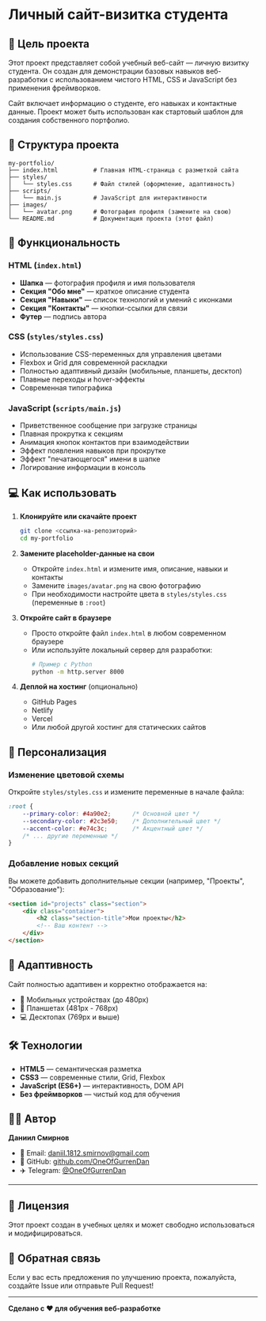 # Личный сайт-визитка студента

## 📌 Цель проекта

Этот проект представляет собой учебный веб-сайт — личную визитку студента. Он создан для демонстрации базовых навыков веб-разработки с использованием чистого HTML, CSS и JavaScript без применения фреймворков.

Сайт включает информацию о студенте, его навыках и контактные данные. Проект может быть использован как стартовый шаблон для создания собственного портфолио.

## 📁 Структура проекта

```
my-portfolio/
├── index.html          # Главная HTML-страница с разметкой сайта
├── styles/
│   └── styles.css      # Файл стилей (оформление, адаптивность)
├── scripts/
│   └── main.js         # JavaScript для интерактивности
├── images/
│   └── avatar.png      # Фотография профиля (замените на свою)
└── README.md           # Документация проекта (этот файл)
```

## 🚀 Функциональность

### HTML (`index.html`)
- **Шапка** — фотография профиля и имя пользователя
- **Секция "Обо мне"** — краткое описание студента
- **Секция "Навыки"** — список технологий и умений с иконками
- **Секция "Контакты"** — кнопки-ссылки для связи
- **Футер** — подпись автора

### CSS (`styles/styles.css`)
- Использование CSS-переменных для управления цветами
- Flexbox и Grid для современной раскладки
- Полностью адаптивный дизайн (мобильные, планшеты, десктоп)
- Плавные переходы и hover-эффекты
- Современная типографика

### JavaScript (`scripts/main.js`)
- Приветственное сообщение при загрузке страницы
- Плавная прокрутка к секциям
- Анимация кнопок контактов при взаимодействии
- Эффект появления навыков при прокрутке
- Эффект "печатающегося" имени в шапке
- Логирование информации в консоль

## 💻 Как использовать

1. **Клонируйте или скачайте проект**
   ```bash
   git clone <ссылка-на-репозиторий>
   cd my-portfolio
   ```

2. **Замените placeholder-данные на свои**
   - Откройте `index.html` и измените имя, описание, навыки и контакты
   - Замените `images/avatar.png` на свою фотографию
   - При необходимости настройте цвета в `styles/styles.css` (переменные в `:root`)

3. **Откройте сайт в браузере**
   - Просто откройте файл `index.html` в любом современном браузере
   - Или используйте локальный сервер для разработки:
     ```bash
     # Пример с Python
     python -m http.server 8000
     ```

4. **Деплой на хостинг** (опционально)
   - GitHub Pages
   - Netlify
   - Vercel
   - Или любой другой хостинг для статических сайтов

## 🎨 Персонализация

### Изменение цветовой схемы
Откройте `styles/styles.css` и измените переменные в начале файла:

```css
:root {
    --primary-color: #4a90e2;      /* Основной цвет */
    --secondary-color: #2c3e50;    /* Дополнительный цвет */
    --accent-color: #e74c3c;       /* Акцентный цвет */
    /* ... другие переменные */
}
```

### Добавление новых секций
Вы можете добавить дополнительные секции (например, "Проекты", "Образование"):

```html
<section id="projects" class="section">
    <div class="container">
        <h2 class="section-title">Мои проекты</h2>
        <!-- Ваш контент -->
    </div>
</section>
```

## 📱 Адаптивность

Сайт полностью адаптивен и корректно отображается на:
- 📱 Мобильных устройствах (до 480px)
- 📱 Планшетах (481px - 768px)
- 💻 Десктопах (769px и выше)

## 🛠️ Технологии

- **HTML5** — семантическая разметка
- **CSS3** — современные стили, Grid, Flexbox
- **JavaScript (ES6+)** — интерактивность, DOM API
- **Без фреймворков** — чистый код для обучения

## 👨‍💻 Автор

**Даниил Смирнов**
- 📧 Email: daniil.1812.smirnov@gmail.com
- 🐙 GitHub: [github.com/OneOfGurrenDan](https://github.com/OneOfGurrenDan)
- ✈️ Telegram: [@OneOfGurrenDan](https://t.me/OneOfGurrenDan)

---

## 📝 Лицензия

Этот проект создан в учебных целях и может свободно использоваться и модифицироваться.

## 🤝 Обратная связь

Если у вас есть предложения по улучшению проекта, пожалуйста, создайте Issue или отправьте Pull Request!

---

**Сделано с ❤️ для обучения веб-разработке**

